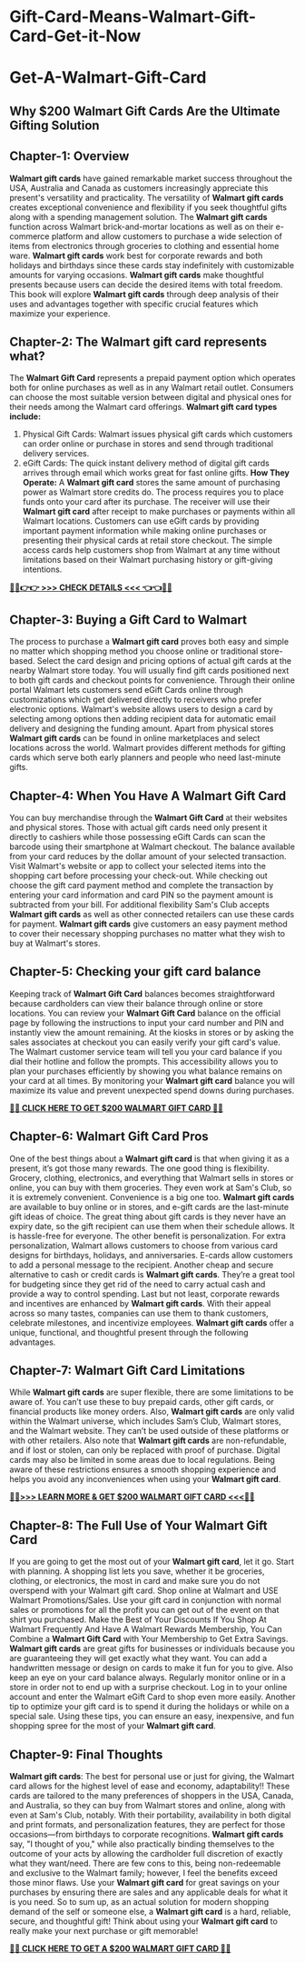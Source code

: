 # Gift-Card-Means-Walmart-Gift-Card-Get-it-Now
# Get-A-Walmart-Gift-Card
## Why $200 Walmart Gift Cards Are the Ultimate Gifting Solution

## Chapter-1: Overview
**Walmart gift cards** have gained remarkable market success throughout the USA, Australia and Canada as customers increasingly appreciate this present's versatility and practicality. The versatility of **Walmart gift cards** creates exceptional convenience and flexibility if you seek thoughtful gifts along with a spending management solution. The **Walmart gift cards** function across Walmart brick-and-mortar locations as well as on their e-commerce platform and allow customers to purchase a wide selection of items from electronics through groceries to clothing and essential home ware.
**Walmart gift cards** work best for corporate rewards and both holidays and birthdays since these cards stay indefinitely with customizable amounts for varying occasions. **Walmart gift cards** make thoughtful presents because users can decide the desired items with total freedom. This book will explore **Walmart gift cards** through deep analysis of their uses and advantages together with specific crucial features which maximize your experience.

## Chapter-2: The Walmart gift card represents what?
The **Walmart Gift Card** represents a prepaid payment option which operates both for online purchases as well as in any Walmart retail outlet. Consumers can choose the most suitable version between digital and physical ones for their needs among the Walmart card offerings.
**Walmart gift card types include:**
1)	Physical Gift Cards: Walmart issues physical gift cards which customers can order online or purchase in stores and send through traditional delivery services.
2)	eGift Cards: The quick instant delivery method of digital gift cards arrives through email which works great for fast online gifts.
**How They Operate:**
A **Walmart gift card** stores the same amount of purchasing power as Walmart store credits do. The process requires you to place funds onto your card after its purchase. The receiver will use their **Walmart gift card** after receipt to make purchases or payments within all Walmart locations. Customers can use eGift cards by providing important payment information while making online purchases or presenting their physical cards at retail store checkout.
The simple access cards help customers shop from Walmart at any time without limitations based on their Walmart purchasing history or gift-giving intentions.


**[🔴🔴👉👉 >>> CHECK DETAILS <<< 👈👈🔴🔴](https://dgkview.com/why-walmart-gift-cards-are-the-ultimate-gifting-solution/)**

## Chapter-3: Buying a Gift Card to Walmart
The process to purchase a **Walmart gift card** proves both easy and simple no matter which shopping method you choose online or traditional store-based. Select the card design and pricing options of actual gift cards at the nearby Walmart store today. You will usually find gift cards positioned next to both gift cards and checkout points for convenience.
Through their online portal Walmart lets customers send eGift Cards online through customizations which get delivered directly to receivers who prefer electronic options. Walmart's website allows users to design a card by selecting among options then adding recipient data for automatic email delivery and designing the funding amount.
Apart from physical stores **Walmart gift cards** can be found in online marketplaces and select locations across the world. Walmart provides different methods for gifting cards which serve both early planners and people who need last-minute gifts.
## Chapter-4: When You Have A Walmart Gift Card
You can buy merchandise through the **Walmart Gift Card** at their websites and physical stores. Those with actual gift cards need only present it directly to cashiers while those possessing eGift Cards can scan the barcode using their smartphone at Walmart checkout. The balance available from your card reduces by the dollar amount of your selected transaction.
Visit Walmart's website or app to collect your selected items into the shopping cart before processing your check-out. While checking out choose the gift card payment method and complete the transaction by entering your card information and card PIN so the payment amount is subtracted from your bill.
For additional flexibility Sam's Club accepts **Walmart gift cards** as well as other connected retailers can use these cards for payment. **Walmart gift cards** give customers an easy payment method to cover their necessary shopping purchases no matter what they wish to buy at Walmart's stores.
## Chapter-5: Checking your gift card balance
Keeping track of **Walmart Gift Card** balances becomes straightforward because cardholders can view their balance through online or store locations. You can review your **Walmart Gift Card** balance on the official page by following the instructions to input your card number and PIN and instantly view the amount remaining.
At the kiosks in stores or by asking the sales associates at checkout you can easily verify your gift card's value. The Walmart customer service team will tell you your card balance if you dial their hotline and follow the prompts.
This accessibility allows you to plan your purchases efficiently by showing you what balance remains on your card at all times. By monitoring your **Walmart gift card** balance you will maximize its value and prevent unexpected spend downs during purchases.

**[🔴🔴 CLICK HERE TO GET $200 WALMART GIFT CARD 🔴🔴](https://dgkview.com/why-walmart-gift-cards-are-the-ultimate-gifting-solution/)**

## Chapter-6: Walmart Gift Card Pros
One of the best things about a **Walmart gift card** is that when giving it as a present, it’s got those many rewards. The one good thing is flexibility. Grocery, clothing, electronics, and everything that Walmart sells in stores or online, you can buy with them groceries. They even work at Sam's Club, so it is extremely convenient.
Convenience is a big one too. **Walmart gift cards** are available to buy online or in stores, and e-gift cards are the last-minute gift ideas of choice. The great thing about gift cards is they never have an expiry date, so the gift recipient can use them when their schedule allows. It is hassle-free for everyone.
The other benefit is personalization. For extra personalization, Walmart allows customers to choose from various card designs for birthdays, holidays, and anniversaries. E-cards allow customers to add a personal message to the recipient.
Another cheap and secure alternative to cash or credit cards is **Walmart gift cards**. They’re a great tool for budgeting since they get rid of the need to carry actual cash and provide a way to control spending.
Last but not least, corporate rewards and incentives are enhanced by **Walmart gift cards**. With their appeal across so many tastes, companies can use them to thank customers, celebrate milestones, and incentivize employees.
**Walmart gift cards** offer a unique, functional, and thoughtful present through the following advantages.

## Chapter-7: Walmart Gift Card Limitations
While **Walmart gift cards** are super flexible, there are some limitations to be aware of. You can’t use these to buy prepaid cards, other gift cards, or financial products like money orders.
Also, **Walmart gift cards** are only valid within the Walmart universe, which includes Sam’s Club, Walmart stores, and the Walmart website. They can’t be used outside of these platforms or with other retailers.
Also note that **Walmart gift cards** are non-refundable, and if lost or stolen, can only be replaced with proof of purchase. Digital cards may also be limited in some areas due to local regulations.
Being aware of these restrictions ensures a smooth shopping experience and helps you avoid any inconveniences when using your **Walmart gift card**.

**[️🔴🔴>>> LEARN MORE & GET $200 WALMART GIFT CARD ️<<<🔴🔴](https://dgkview.com/why-walmart-gift-cards-are-the-ultimate-gifting-solution/)**

## Chapter-8: The Full Use of Your Walmart Gift Card
If you are going to get the most out of your **Walmart gift card**, let it go. Start with planning. A shopping list lets you save, whether it be groceries, clothing, or electronics, the most in card and make sure you do not overspend with your Walmart gift card.
Shop online at Walmart and USE Walmart Promotions/Sales. Use your gift card in conjunction with normal sales or promotions for all the profit you can get out of the event on that shirt you purchased.
Make the Best of Your Discounts If You Shop At Walmart Frequently And Have A Walmart Rewards Membership, You Can Combine a **Walmart Gift Card** with Your Membership to Get Extra Savings.
**Walmart gift cards** are great gifts for businesses or individuals because you are guaranteeing they will get exactly what they want. You can add a handwritten message or design on cards to make it fun for you to give.
Also keep an eye on your card balance always. Regularly monitor online or in a store in order not to end up with a surprise checkout. Log in to your online account and enter the Walmart eGift Card to shop even more easily.
Another tip to optimize your gift card is to spend it during the holidays or while on a special sale. Using these tips, you can ensure an easy, inexpensive, and fun shopping spree for the most of your **Walmart gift card**.

## Chapter-9: Final Thoughts
**Walmart gift cards**: The best for personal use or just for giving, the Walmart card allows for the highest level of ease and economy, adaptability!! These cards are tailored to the many preferences of shoppers in the USA, Canada, and Australia, so they can buy from Walmart stores and online, along with even at Sam's Club, notably.
With their portability, availability in both digital and print formats, and personalization features, they are perfect for those occasions—from birthdays to corporate recognitions. **Walmart gift cards** say, "I thought of you," while also practically binding themselves to the outcome of your acts by allowing the cardholder full discretion of exactly what they want/need.
There are few cons to this, being non-redeemable and exclusive to the Walmart family; however, I feel the benefits exceed those minor flaws. Use your **Walmart gift card** for great savings on your purchases by ensuring there are sales and any applicable deals for what it is you need.
So to sum up, as an actual solution for modern shopping demand of the self or someone else, a **Walmart gift card** is a hard, reliable, secure, and thoughtful gift!
Think about using your **Walmart gift card** to really make your next purchase or gift memorable!

**[🔴🔴 CLICK HERE TO GET A $200 WALMART GIFT CARD 🔴🔴](https://dgkview.com/why-walmart-gift-cards-are-the-ultimate-gifting-solution/)**
